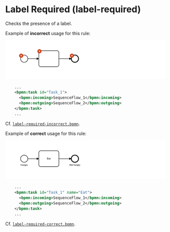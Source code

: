 # Label Required (label-required)

Checks the presence of a label.


Example of __incorrect__ usage for this rule:

![Incorrect usage example](./examples/label-required-incorrect.png)

```xml
    ...
    <bpmn:task id="Task_1">
      <bpmn:incoming>SequenceFlow_1</bpmn:incoming>
      <bpmn:outgoing>SequenceFlow_2</bpmn:outgoing>
    </bpmn:task>
    ...
```

Cf. [`label-required-incorrect.bpmn`](./examples/label-required-incorrect.bpmn).


Example of __correct__ usage for this rule:

![Correct usage example](./examples/label-required-correct.png)

```xml
    ...
    <bpmn:task id="Task_1" name="Eat">
      <bpmn:incoming>SequenceFlow_1</bpmn:incoming>
      <bpmn:outgoing>SequenceFlow_2</bpmn:outgoing>
    </bpmn:task>
    ...
```

Cf. [`label-required-correct.bpmn`](./examples/label-required-correct.bpmn).